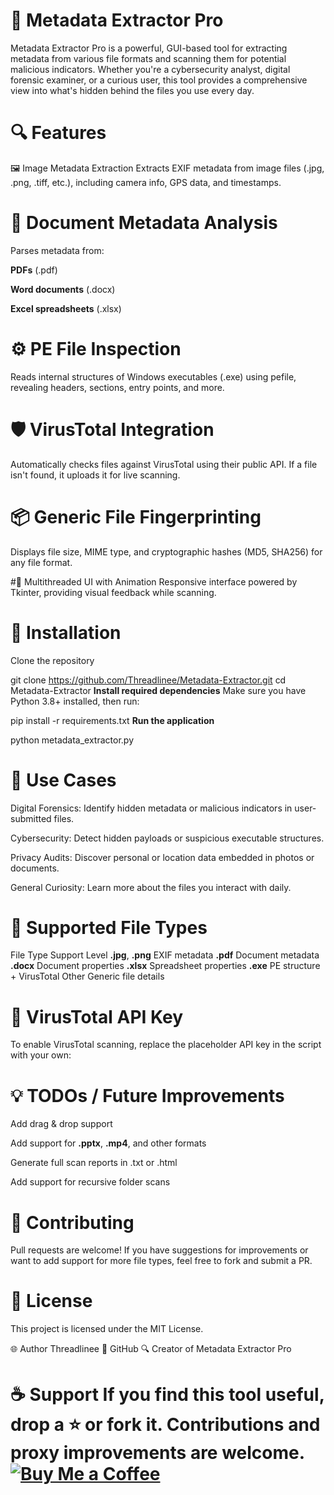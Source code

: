 # 📂 Metadata Extractor Pro
Metadata Extractor Pro is a powerful, GUI-based tool for extracting metadata from various file formats and scanning them for potential malicious indicators. Whether you're a cybersecurity analyst, digital forensic examiner, or a curious user, this tool provides a comprehensive view into what's hidden behind the files you use every day.

# 🔍 Features
🖼 Image Metadata Extraction
Extracts EXIF metadata from image files (.jpg, .png, .tiff, etc.), including camera info, GPS data, and timestamps.

# 📄 Document Metadata Analysis
Parses metadata from:

**PDFs** (.pdf)

**Word documents** (.docx)

**Excel spreadsheets** (.xlsx)

# ⚙️ PE File Inspection
Reads internal structures of Windows executables (.exe) using pefile, revealing headers, sections, entry points, and more.

# 🛡 VirusTotal Integration
Automatically checks files against VirusTotal using their public API. If a file isn't found, it uploads it for live scanning.

# 📦 Generic File Fingerprinting
Displays file size, MIME type, and cryptographic hashes (MD5, SHA256) for any file format.

#🧵 Multithreaded UI with Animation
Responsive interface powered by Tkinter, providing visual feedback while scanning.

# 🚀 Installation
Clone the repository

git clone https://github.com/Threadlinee/Metadata-Extractor.git
cd Metadata-Extractor
**Install required dependencies**
Make sure you have Python 3.8+ installed, then run:

pip install -r requirements.txt
**Run the application**

python metadata_extractor.py
# 🧠 Use Cases
Digital Forensics: Identify hidden metadata or malicious indicators in user-submitted files.

Cybersecurity: Detect hidden payloads or suspicious executable structures.

Privacy Audits: Discover personal or location data embedded in photos or documents.

General Curiosity: Learn more about the files you interact with daily.

# 📎 Supported File Types
File Type	Support Level
**.jpg**, **.png**	EXIF metadata
**.pdf**	Document metadata
**.docx**	Document properties
**.xlsx**	Spreadsheet properties
**.exe**	PE structure + VirusTotal
Other	Generic file details

# 🔐 VirusTotal API Key
To enable VirusTotal scanning, replace the placeholder API key in the script with your own:

# 💡 TODOs / Future Improvements
Add drag & drop support

Add support for **.pptx**, **.mp4**, and other formats

Generate full scan reports in .txt or .html

Add support for recursive folder scans

# 🤝 Contributing
Pull requests are welcome! If you have suggestions for improvements or want to add support for more file types, feel free to fork and submit a PR.

# 📄 License
This project is licensed under the MIT License.

🌐 Author
Threadlinee
🔗 GitHub
🔍 Creator of Metadata Extractor Pro

# ☕ Support If you find this tool useful, drop a ⭐ or fork it. Contributions and proxy improvements are welcome. [![Buy Me a Coffee](https://ko-fi.com/img/githubbutton_sm.svg)](https://ko-fi.com/G2G114SBVV)

